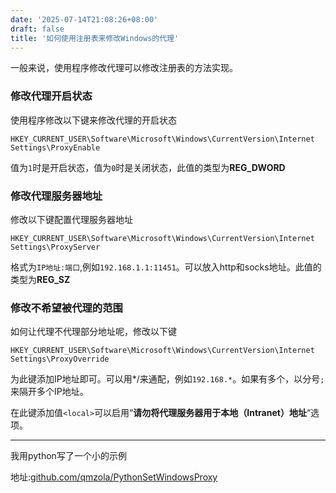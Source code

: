 ```yaml
---
date: '2025-07-14T21:08:26+08:00'
draft: false
title: '如何使用注册表来修改Windows的代理'
---
```


一般来说，使用程序修改代理可以修改注册表的方法实现。

### 修改代理开启状态

使用程序修改以下键来修改代理的开启状态  

```
HKEY_CURRENT_USER\Software\Microsoft\Windows\CurrentVersion\Internet Settings\ProxyEnable
```

值为`1`时是开启状态，值为`0`时是关闭状态，此值的类型为**REG_DWORD**

### 修改代理服务器地址

修改以下键配置代理服务器地址

```
HKEY_CURRENT_USER\Software\Microsoft\Windows\CurrentVersion\Internet Settings\ProxyServer
```

格式为`IP地址:端口`,例如`192.168.1.1:11451`。可以放入http和socks地址。此值的类型为**REG_SZ**  

### 修改不希望被代理的范围

如何让代理不代理部分地址呢，修改以下键

```
HKEY_CURRENT_USER\Software\Microsoft\Windows\CurrentVersion\Internet Settings\ProxyOverride
```

为此键添加IP地址即可。可以用*/来通配，例如`192.168.*`。如果有多个，以分号`;`来隔开多个IP地址。

在此键添加值`<local>`可以启用“**请勿将代理服务器用于本地（Intranet）地址**“选项。   

---


我用python写了一个小的示例  

地址:[github.com/qmzola/PythonSetWindowsProxy](https://github.com/qmzola/PythonSetWindowsProxy)
